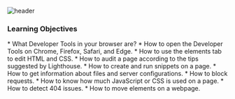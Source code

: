 ![header](https://capsule-render.vercel.app/api?type=venom&height=300&color=9FECEE&text=WEB%20DEV%20%20TOOLS&textBg=false&descAlign=50&desc=Understanding%20the%20concept%20of%20Developer%20tools&descSize=15&descAlignY=66)

  <h3><span>Learning Objectives</span></h3>
  * What Developer Tools in your browser are?
  * How to open the Developer Tools on Chrome, Firefox, Safari, and Edge.
  * How to use the elements tab to edit HTML and CSS.
  * How to audit a page according to the tips suggested by Lighthouse.
  * How to create and run snippets on a page.
  * How to get information about files and server configurations.
  * How to block requests.
  * How to know how much JavaScript or CSS is used on a page.
  * How to detect 404 issues.
  * How to move elements on a webpage.
